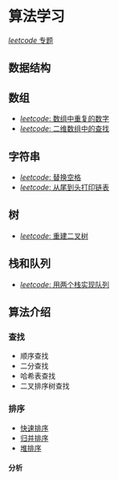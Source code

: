 # 算法学习

[_leetcode_ 专题](https://leetcode-cn.com/problemset/all/)

## 数据结构

## 数组

- [_leetcode_: 数组中重复的数字](https://leetcode-cn.com/problems/shu-zu-zhong-zhong-fu-de-shu-zi-lcof/)
- [_leetcode_: 二维数组中的查找](https://leetcode-cn.com/problems/er-wei-shu-zu-zhong-de-cha-zhao-lcof/)

## 字符串

- [_leetcode_: 替换空格](https://leetcode-cn.com/problems/ti-huan-kong-ge-lcof/)
- [_leetcode_: 从尾到头打印链表](https://leetcode-cn.com/problems/cong-wei-dao-tou-da-yin-lian-biao-lcof/)

## 树

- [_leetcode_: 重建二叉树](https://leetcode-cn.com/problems/zhong-jian-er-cha-shu-lcof/)

## 栈和队列

- [_leetcode_: 用两个栈实现队列](https://leetcode-cn.com/problems/yong-liang-ge-zhan-shi-xian-dui-lie-lcof/)

## 算法介绍

### 查找

- 顺序查找
- 二分查找
- 哈希表查找
- 二叉排序树查找

### 排序

- [快速排序](https://github.com/doudounannan/algorithm-coding/issues/1)
- [归并排序](https://github.com/doudounannan/algorithm-coding/issues/2)
- [堆排序](https://github.com/doudounannan/algorithm-coding/issues/3)

#### 分析
